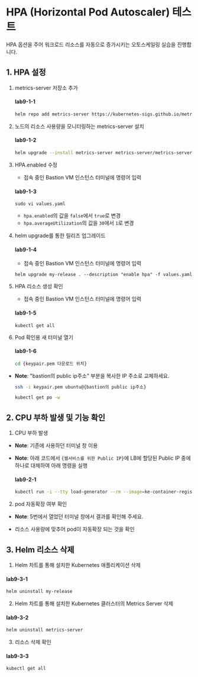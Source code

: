 # HPA (Horizontal Pod Autoscaler) 테스트
HPA 옵션을 주어 워크로드 리소스를 자동으로 증가시키는 오토스케일링 실습을 진행합니다.



## 1. HPA 설정

1. metrics-server 저장소 추가
   #### **lab9-1-1**
   ```bash
   helm repo add metrics-server https://kubernetes-sigs.github.io/metrics-server/
   ```

2. 노드의 리소스 사용량을 모니터링하는 metrics-server 설치
   #### **lab9-1-2**
   ```bash
   helm upgrade --install metrics-server metrics-server/metrics-server --set hostNetwork.enabled=true --set containerPort=4443
   ```

3. HPA.enabled 수정
   - 접속 중인 Bastion VM 인스턴스 터미널에 명령어 입력
   #### **lab9-1-3**
   ```
   sudo vi values.yaml
   ```
   - `hpa.enabled`의 값을 `false`에서 `true`로 변경
   - `hpa.averageUtilization`의 값을 `30`에서 `1`로 변경

4. helm upgrade를 통한 릴리즈 업그레이드

   #### **lab9-1-4**
   - 접속 중인 Bastion VM 인스턴스 터미널에 명령어 입력
   ```
   helm upgrade my-release . --description "enable hpa" -f values.yaml
   ```

5. HPA 리소스 생성 확인
   - 접속 중인 Bastion VM 인스턴스 터미널에 명령어 입력
   #### **lab9-1-5**
   ```
   kubectl get all
   ```
6. Pod 확인용 새 터미널 열기

   #### **lab9-1-6**
   ```bash
   cd {keypair.pem 다운로드 위치}
   ```

- **Note**: "bastion의 public ip주소" 부분을 복사한 IP 주소로 교체하세요.
   ```bash
   ssh -i keypair.pem ubuntu@{bastion의 public ip주소}
   ```
  
   ```bash
   kubectl get po -w
   ```
    
## 2. CPU 부하 발생 및 기능 확인

  1. CPU 부하 발생
  - **Note**: 기존에 사용하던 터미널 창 이용
  - **Note**: 아래 코드에서 `{웹서비스를 위한 Public IP}`에 LB에 할당된 Public IP 중에 하나로 대체하여 아래 명령을 실행
  
    #### **lab9-2-1**
    ```bash
    kubectl run -i --tty load-generator --rm --image=ke-container-registry.kr-central-2.kcr.dev/ke-cr/busybox:1.28 --restart=Never -- /bin/sh -c "while sleep 0.01; do wget -q -O- http://{웹서비스를 위한 Public IP}/; done"
    ```
    
  2. pod 자동확장 여부 확인
  - **Note**: 5번에서 열었던 터미널 창에서 결과를 확인해 주세요.
  
  - 리소스 사용량에 맞추어 pod이 자동확장 되는 것을 확인

## 3. Helm 리소스 삭제
   1. Helm 차트를 통해 설치한 Kubernetes 애플리케이션 삭제
   #### **lab9-3-1**
   ```bash
   helm uninstall my-release
   ```
   2. Helm 차트를 통해 설치한 Kubernetes 클러스터의 Metrics Server 삭제
   #### **lab9-3-2**
   ```bash
   helm uninstall metrics-server
   ```
   3. 리소스 삭제 확인
   #### **lab9-3-3**
   ```bash
   kubectl get all
   ```
   


   

